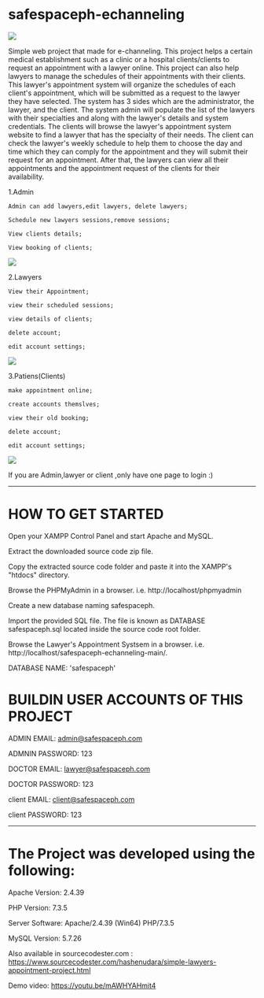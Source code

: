 # safespaceph-echanneling
![](https://github.com/hshnudr/safespaceph-echanneling/blob/main/Screenshots/Screenshot%20(1).png)

Simple web project that made for e-channeling.
This project helps a certain medical establishment such as a clinic or a hospital clients/clients to request an appointment with a lawyer online. This project can also help lawyers to manage the schedules of their appointments with their clients. This lawyer's appointment system will organize the schedules of each client's appointment, which will be submitted as a request to the lawyer they have selected. The system has 3 sides which are the administrator, the lawyer, and the client. The system admin will populate the list of the lawyers with their specialties and along with the lawyer's details and system credentials. The clients will browse the lawyer's appointment system website to find a lawyer that has the specialty of their needs. The client can check the lawyer's weekly schedule to help them to choose the day and time which they can comply for the appointment and they will submit their request for an appointment. After that, the lawyers can view all their appointments and the appointment request of the clients for their availability.

  1.Admin
  
  
    Admin can add lawyers,edit lawyers, delete lawyers;
    
    Schedule new lawyers sessions,remove sessions;
    
    View clients details;
    
    View booking of clients;
    
    
![](https://github.com/hshnudr/safespaceph-echanneling/blob/main/Screenshots/Screenshot%20(3).png)
    
 
 
  2.Lawyers
  
  
    View their Appointment;
    
    view their scheduled sessions;
    
    view details of clients;
    
    delete account;
    
    edit account settings;
    
![](https://github.com/hshnudr/safespaceph-echanneling/blob/main/Screenshots/Screenshot%20(9).png)
    
  3.Patiens(Clients)
  
  
    make appointment online;
    
    create accounts themslves;
    
    view their old booking;
    
    delete account;
    
    edit account settings;
    
    
![](https://github.com/hshnudr/safespaceph-echanneling/blob/main/Screenshots/Screenshot%20(6).png)  
    
If you are Admin,lawyer or client ,only have one page to login :)

  
-----------------------------------------------


# HOW TO GET STARTED

Open your XAMPP Control Panel and start Apache and MySQL.

Extract the downloaded source code zip file.

Copy the extracted source code folder and paste it into the XAMPP's "htdocs" directory.

Browse the PHPMyAdmin in a browser. i.e. http://localhost/phpmyadmin

Create a new database naming safespaceph.

Import the provided SQL file. The file is known as DATABASE safespaceph.sql located inside the source code root folder.

Browse the Lawyer's Appointment Systsem in a browser. i.e. http://localhost/safespaceph-echanneling-main/.














DATABASE NAME: 'safespaceph'

# BUILDIN USER ACCOUNTS OF THIS PROJECT

ADMIN EMAIL:		admin@safespaceph.com

ADMNIN PASSWORD:	123


DOCTOR EMAIL:		lawyer@safespaceph.com

DOCTOR PASSWORD:	123


client EMAIL:		client@safespaceph.com

client PASSWORD:	123





---------------------------------------
# The Project was developed using the following:

Apache Version: 	2.4.39

PHP Version: 		7.3.5

Server Software: 	Apache/2.4.39 (Win64) PHP/7.3.5

MySQL Version: 		5.7.26

Also available in sourcecodester.com : https://www.sourcecodester.com/hashenudara/simple-lawyers-appointment-project.html

Demo video: https://youtu.be/mAWHYAHmit4



